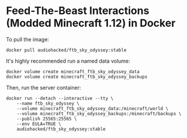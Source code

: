 # Feed-The-Beast Interactions (Modded Minecraft 1.12) in Docker
To pull the image:
```
docker pull audiohacked/ftb_sky_odyssey:stable
```

It's highly recommended run a named data volume:
```
docker volume create minecraft_ftb_sky_odyssey_data
docker volume create minecraft_ftb_sky_odyssey_backups
```

Then, run the server container:
```
docker run --detach --interactive --tty \
    --name ftb_sky_odyssey \
    --volume minecraft_ftb_sky_odyssey_data:/minecraft/world \
    --volume minecraft_ftb_sky_odyssey_backups:/minecraft/backups \
    --publish 25565:25565 \
    --env EULA=TRUE \
    audiohacked/ftb_sky_odyssey:stable
```
